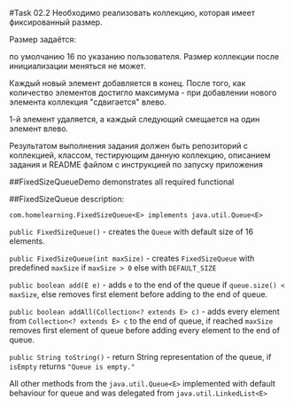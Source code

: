 #Task 02.2
Необходимо реализовать коллекцию, которая имеет фиксированный размер.

Размер задаётся:

по умолчанию 16
по указанию пользователя.
Размер коллекции после инициализации меняться не может.

Каждый новый элемент добавляется в конец. После того, как количество элементов достигло максимума - при добавлении нового элемента коллекция "сдвигается" влево.

1-й элемент удаляется, а каждый следующий смещается на один элемент влево.

Результатом выполнения задания должен быть репозиторий с коллекцией, классом, тестирующим данную коллекцию, описанием задания и README файлом с инструкцией по запуску приложения

##FixedSizeQueueDemo demonstrates all required functional

##FixedSizeQueue description:

`com.homelearning.FixedSizeQueue<E> implements java.util.Queue<E>`

`public FixedSizeQueue()` - creates the `Queue` with default size of 16 elements.

`public FixedSizeQueue(int maxSize)` - creates `FixedSizeQueue` with predefined `maxSize` if `maxSize > 0` else with `DEFAULT_SIZE`

`public boolean add(E e)` - adds `e` to the end of the queue if `queue.size() < maxSize`, else removes first element before adding to the end of queue.

`public boolean addAll(Collection<? extends E> c)` - adds every element from `Collection<? extends E> c` to the end of queue, if reached `maxSize` removes first element of queue before adding every element to the end of queue.

`public String toString()` - return String representation of the queue, if `isEmpty` returns `"Queue is empty."`

All other methods from the `java.util.Queue<E>` implemented with default behaviour for queue and was delegated from `java.util.LinkedList<E>`
